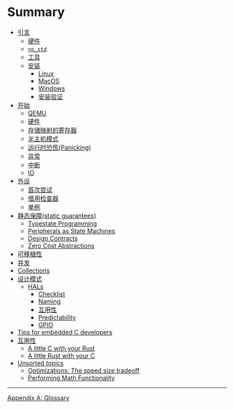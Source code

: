 # Summary

<!--

Definition of the organization of this book is still a work in process.

Refer to https://github.com/rust-embedded/book/issues for
more information and coordination

-->

- [引言](./intro/index.md)
    - [硬件](./intro/hardware.md)
    - [`no_std`](./intro/no-std.md)
    - [工具](./intro/tooling.md)
    - [安装](./intro/install.md)
        - [Linux](./intro/install/linux.md)
        - [MacOS](./intro/install/macos.md)
        - [Windows](./intro/install/windows.md)
        - [安装验证](./intro/install/verify.md)
- [开始](./start/index.md)
  - [QEMU](./start/qemu.md)
  - [硬件](./start/hardware.md)
  - [存储映射的寄存器](./start/registers.md)
  - [半主机模式](./start/semihosting.md)
  - [运行时恐慌(Panicking)](./start/panicking.md)
  - [异常](./start/exceptions.md)
  - [中断](./start/interrupts.md)
  - [IO](./start/io.md)
- [外设](./peripherals/index.md)
    - [首次尝试](./peripherals/a-first-attempt.md)
    - [借用检查器](./peripherals/borrowck.md)
    - [单例](./peripherals/singletons.md)
- [静态保障(static guarantees)](./static-guarantees/index.md)
    - [Typestate Programming](./static-guarantees/typestate-programming.md)
    - [Peripherals as State Machines](./static-guarantees/state-machines.md)
    - [Design Contracts](./static-guarantees/design-contracts.md)
    - [Zero Cost Abstractions](./static-guarantees/zero-cost-abstractions.md)
- [可移植性](./portability/index.md)
- [并发](./concurrency/index.md)
- [Collections](./collections/index.md)
- [设计模式](./design-patterns/index.md)
    - [HALs](./design-patterns/hal/index.md)
        - [Checklist](./design-patterns/hal/checklist.md)
        - [Naming](./design-patterns/hal/naming.md)
        - [互用性](./design-patterns/hal/interoperability.md)
        - [Predictability](./design-patterns/hal/predictability.md)
        - [GPIO](./design-patterns/hal/gpio.md)
- [Tips for embedded C developers](./c-tips/index.md)
    <!-- TODO: Define Sections -->
- [互用性](./interoperability/index.md)
    - [A little C with your Rust](./interoperability/c-with-rust.md)
    - [A little Rust with your C](./interoperability/rust-with-c.md)
- [Unsorted topics](./unsorted/index.md)
  - [Optimizations: The speed size tradeoff](./unsorted/speed-vs-size.md)
  - [Performing Math Functionality](./unsorted/math.md)

---

[Appendix A: Glossary](./appendix/glossary.md)
